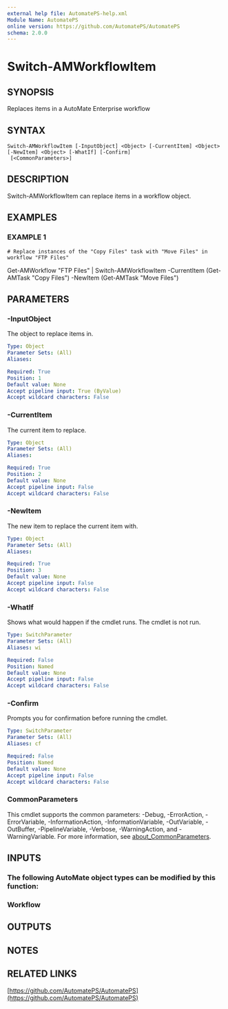 ```yaml
---
external help file: AutomatePS-help.xml
Module Name: AutomatePS
online version: https://github.com/AutomatePS/AutomatePS
schema: 2.0.0
---
```


# Switch-AMWorkflowItem

## SYNOPSIS
Replaces items in a AutoMate Enterprise workflow

## SYNTAX

```
Switch-AMWorkflowItem [-InputObject] <Object> [-CurrentItem] <Object> [-NewItem] <Object> [-WhatIf] [-Confirm]
 [<CommonParameters>]
```

## DESCRIPTION
Switch-AMWorkflowItem can replace items in a workflow object.

## EXAMPLES

### EXAMPLE 1
```
# Replace instances of the "Copy Files" task with "Move Files" in workflow "FTP Files"
```

Get-AMWorkflow "FTP Files" | Switch-AMWorkflowItem -CurrentItem (Get-AMTask "Copy Files") -NewItem (Get-AMTask "Move Files")

## PARAMETERS

### -InputObject
The object to replace items in.

```yaml
Type: Object
Parameter Sets: (All)
Aliases:

Required: True
Position: 1
Default value: None
Accept pipeline input: True (ByValue)
Accept wildcard characters: False
```

### -CurrentItem
The current item to replace.

```yaml
Type: Object
Parameter Sets: (All)
Aliases:

Required: True
Position: 2
Default value: None
Accept pipeline input: False
Accept wildcard characters: False
```

### -NewItem
The new item to replace the current item with.

```yaml
Type: Object
Parameter Sets: (All)
Aliases:

Required: True
Position: 3
Default value: None
Accept pipeline input: False
Accept wildcard characters: False
```

### -WhatIf
Shows what would happen if the cmdlet runs.
The cmdlet is not run.

```yaml
Type: SwitchParameter
Parameter Sets: (All)
Aliases: wi

Required: False
Position: Named
Default value: None
Accept pipeline input: False
Accept wildcard characters: False
```

### -Confirm
Prompts you for confirmation before running the cmdlet.

```yaml
Type: SwitchParameter
Parameter Sets: (All)
Aliases: cf

Required: False
Position: Named
Default value: None
Accept pipeline input: False
Accept wildcard characters: False
```

### CommonParameters
This cmdlet supports the common parameters: -Debug, -ErrorAction, -ErrorVariable, -InformationAction, -InformationVariable, -OutVariable, -OutBuffer, -PipelineVariable, -Verbose, -WarningAction, and -WarningVariable. For more information, see [about_CommonParameters](http://go.microsoft.com/fwlink/?LinkID=113216).

## INPUTS

### The following AutoMate object types can be modified by this function:
### Workflow
## OUTPUTS

## NOTES

## RELATED LINKS

[https://github.com/AutomatePS/AutomatePS](https://github.com/AutomatePS/AutomatePS)

